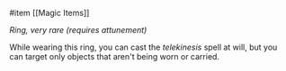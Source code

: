  #item [[Magic Items]]

*Ring, very rare (requires attunement)*

While wearing this ring, you can cast the *telekinesis* spell at will, but you can target only objects that aren't being worn or carried.

